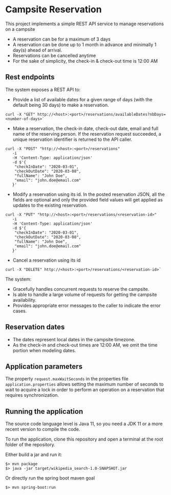 # Campsite Reservation

This project implements a simple REST API service to manage reservations on a campsite

- A reservation can be for a maximum of 3 days
- A reservation can be done up to 1 month in advance and minimally 1 day(s) ahead of arrival.
- Reservations can be cancelled anytime
- For the sake of simplicity, the check-in & check-out time is 12:00 AM

## Rest endpoints

The system exposes a REST API to:

- Provide a list of available dates for a given range of days (with the default being 30 days) to make a reservation.

```
curl -X "GET" http://<host>:<port>/reservations/availableDates?nbDays=<number-of-days>`
```

- Make a reservation, the check-in date, check-out date, email and full name of the reserving person. If the reservation request succeeded, a unique reservation identifier is returned to the API caller.

```
curl -X "POST" "http://<host>:<port>/reservations"
   -i
   -H 'Content-Type: application/json'
   -d $'{
    "checkInDate": "2020-03-01",
    "checkOutDate": "2020-03-08",
    "fullName": "John Doe",
    "email": "john.doe@email.com"
   }'
```

- Modify a reservation using its id. In the posted reservation JSON, all the fields are optional and only the provided field values will get applied as updates to the existing reservation.

```
curl -X "PUT" "http://<host>:<port>/reservations/<reservation-id>"
   -i
   -H 'Content-Type: application/json'
   -d $'{
    "checkInDate": "2020-03-01",
    "checkOutDate": "2020-03-08",
    "fullName": "John Doe",
    "email": "john.doe@email.com"
   }'
```

- Cancel a reservation using its id

```
curl -X "DELETE" http://<host>:<port>/reservations/<reservation-id>`
```

The system:
- Gracefully handles concurrent requests to reserve the campsite.
- Is able to handle a large volume of requests for getting the campsite availability.
- Provides appropriate error messages to the caller to indicate the error cases.

## Reservation dates

- The dates represent local dates in the campsite timezone.
- As the check-in and check-out times are 12:00 AM, we omit the time portion when modeling dates.

## Application parameters

The property ```request.maxWaitSeconds``` in the properties file ```application.properties``` allows setting the maximum number of seconds to wait to acquire a lock in order to perform an operation on a reservation that requires synchronization.

## Running the application

The source code language level is Java 11, so you need a JDK 11 or a more recent version to compile the code.

To run the application, clone this repository and open a terminal at the root folder of the repository.

Either build a jar and run it:

```
$> mvn package
$> java -jar target/wikipedia_search-1.0-SNAPSHOT.jar
```

Or directly run the spring boot maven goal

```
$> mvn spring-boot:run
```